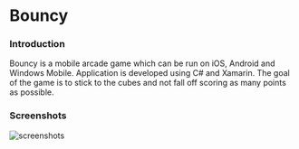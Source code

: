 # Bouncy

### Introduction

Bouncy is a mobile arcade game which can be run on iOS, Android and Windows Mobile. Application is developed using C# and Xamarin. The goal of the game is to stick to the cubes and not fall off scoring as many points as possible. 

### Screenshots 
![screenshots](https://i.imgur.com/08vim0W.png)